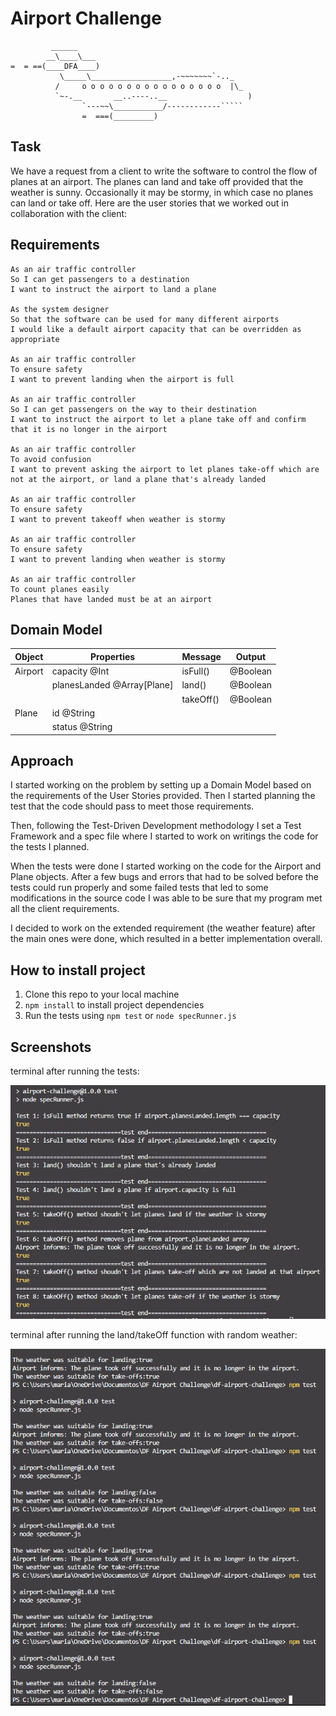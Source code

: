 # Airport Challenge

``````
         ______
        __\____\___
=  = ==(____DFA____)
           \_____\__________________,-~~~~~~~`-.._
          /     o o o o o o o o o o o o o o o o  |\_
          `~-.__       __..----..__                  )
                `---~~\___________/------------`````
                =  ===(_________)

``````

## Task

We have a request from a client to write the software to control the flow of planes at an airport. The planes can land and take off provided that the weather is sunny. Occasionally it may be stormy, in which case no planes can land or take off. Here are the user stories that we worked out in collaboration with the client:

## Requirements

```
As an air traffic controller
So I can get passengers to a destination
I want to instruct the airport to land a plane

As the system designer
So that the software can be used for many different airports
I would like a default airport capacity that can be overridden as appropriate

As an air traffic controller
To ensure safety
I want to prevent landing when the airport is full

As an air traffic controller
So I can get passengers on the way to their destination
I want to instruct the airport to let a plane take off and confirm that it is no longer in the airport

As an air traffic controller
To avoid confusion
I want to prevent asking the airport to let planes take-off which are not at the airport, or land a plane that's already landed

As an air traffic controller
To ensure safety
I want to prevent takeoff when weather is stormy

As an air traffic controller
To ensure safety
I want to prevent landing when weather is stormy

As an air traffic controller
To count planes easily
Planes that have landed must be at an airport
```

## Domain Model

| Object  | Properties                 | Message   | Output   |
| ------- | -------------------------- | --------- | -------- |
| Airport | capacity @Int              | isFull()  | @Boolean |
|         | planesLanded @Array[Plane] | land()    | @Boolean |
|         |                            | takeOff() | @Boolean |
| Plane   | id @String                 |           |          |
|         | status @String             |           |          |

## Approach

I started working on the problem by setting up a Domain Model based on the requirements of the User Stories provided. Then I started planning the test that the code should pass to meet those requirements.

Then, following the Test-Driven Development methodology I set a Test Framework and a spec file where I started to work on writings the code for the tests I planned.

When the tests were done I started working on the code for the Airport and Plane objects. After a few bugs and errors that had to be solved before the tests could run properly and some failed tests that led to some modifications in the source code I was able to be sure that my program met all the client requirements.

I decided to work on the extended requirement (the weather feature) after the main ones were done, which resulted in a better implementation overall.

## How to install project

1. Clone this repo to your local machine
2. `npm install` to install project dependencies
3. Run the tests using `npm test` or `node specRunner.js`

## Screenshots

terminal after running the tests:

![terminal after running the tests](./screenshots/testRun.jpg)

terminal after running the land/takeOff function with random weather:

![terminal after running the land/takeOff function with random weather](./screenshots/randomWeatherEx.png)

